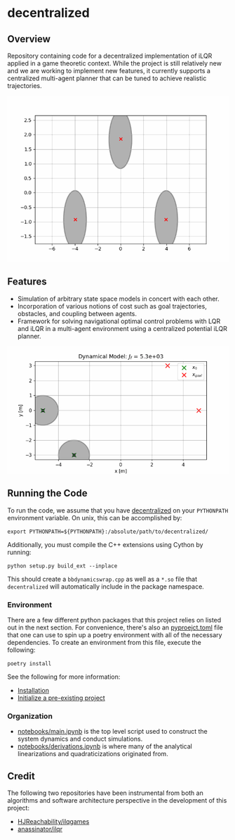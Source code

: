 # decentralized

## Overview
Repository containing code for a decentralized implementation of iLQR applied 
in a game theoretic context. While the project is still relatively new and we
are working to implement new features, it currently supports a centralized
multi-agent planner that can be tuned to achieve realistic trajectories. 

![](media/3-agent-intersection-2.gif)

## Features
* Simulation of arbitrary state space models in concert with each other.
* Incorporation of various notions of cost such as goal trajectories, obstacles,
  and coupling between agents.
* Framework for solving navigational optimal control problems with LQR and iLQR
  in a multi-agent environment using a centralized potential iLQR planner.

![](media/asym_x.gif)

## Running the Code
To run the code, we assume that you have [decentralized](decentralized/) on 
your `PYTHONPATH` environment variable. On unix, this can be accomplished by:

    export PYTHONPATH=${PYTHONPATH}:/absolute/path/to/decentralized/

Additionally, you must compile the C++ extensions using Cython by running:

    python setup.py build_ext --inplace

This should create a `bbdynamicswrap.cpp` as well as a `*.so` file that
`decentralized` will automatically include in the package namespace.

### Environment
There are a few different python packages that this project relies on listed
out in the next section. For convenience, there's also an
[pyproejct.toml](pyproject.toml) file that one can use to spin up a poetry 
environment with all of the necessary dependencies. To create an environment 
from this file, execute the following:

    poetry install

See the following for more information:

- [Installation](https://python-poetry.org/docs/#installation)
- [Initialize a pre-existing project](https://python-poetry.org/docs/basic-usage/#initialising-a-pre-existing-project)


### Organization
- [notebooks/main.ipynb](notebooks/main.ipynb) is the top level script used to
  construct the system dynamics and conduct simulations. 
- [notebooks/derivations.ipynb](notebooks/derivations.ipynb) is where many of
  the analytical linearizations and quadraticizations originated from.

## Credit
The following two repositories have been instrumental from both an algorithms
and software architecture perspective in the development of this project:
- [HJReachability/ilqgames](https://github.com/HJReachability/ilqgames)
- [anassinator/ilqr](https://github.com/anassinator/ilqr)
